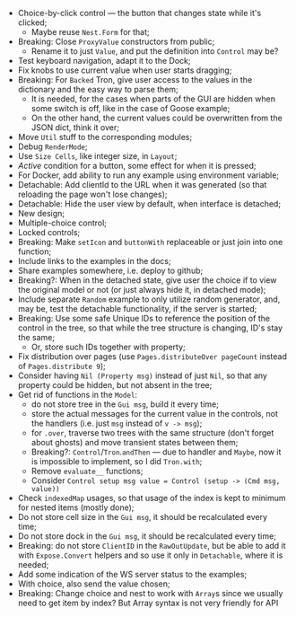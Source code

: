 * Choice-by-click control — the button that changes state while it's clicked;
    * Maybe reuse `Nest.Form` for that;
* Breaking: Close `ProxyValue` constructors from public;
    * Rename it to just `Value`, and put the definition into `Control` may be?
* Test keyboard navigation, adapt it to the Dock;
* Fix knobs to use current value when user starts dragging;
* Breaking: For `Backed` Tron, give user access to the values in the dictionary and the easy way to parse them;
    * It is needed, for the cases when parts of the GUI are hidden when some switch is off, like in the case of Goose example;
    * On the other hand, the current values could be overwritten from the JSON dict, think it over;
* Move `Util` stuff to the corresponding modules;
* Debug `RenderMode`;
* Use `Size Cells`, like integer size, in `Layout`;
* _Active_ condition for a button, some effect for when it is pressed;
* For Docker, add ability to run any example using environment variable;
* Detachable: Add clientId to the URL when it was generated (so that reloading the page won't lose changes);
* Detachable: Hide the user view by default, when interface is detached;
* New design;
* Multiple-choice control;
* Locked controls;
* Breaking: Make `setIcon` and `buttonWith` replaceable or just join into one function;
* Include links to the examples in the docs;
* Share examples somewhere, i.e. deploy to github;
* Breaking?: When in the detached state, give user the choice if to view the original model or not (or just always hide it, in detached mode);
* Include separate `Random` example to only utilize random generator, and, may be, test the detachable functionality, if the server is started;
* Breaking: Use some safe Unique IDs to reference the position of the control in the tree, so that while the tree structure is changing, ID's stay the same;
    * Or, store such IDs together with property;
* Fix distribution over pages (use `Pages.distributeOver pageCount` instead of `Pages.distribute 9`);
* Consider having `Nil (Property msg)` instead of just `Nil`, so that any property could be hidden, but not absent in the tree;
* Get rid of functions in the `Model`:
    * do not store tree in the `Gui msg`, build it every time;
    * store the actual messages for the current value in the controls, not the handlers (i.e. just `msg` instead of `v -> msg`);
    * for `.over`, traverse two trees with the same structure (don't forget about ghosts) and move transient states between them;
    * Breaking?: `Control`/`Tron`.`andThen` — due to handler and `Maybe`, now it is impossible to implement, so I did `Tron.with`;
    * Remove `evaluate__` functions;
    * Consider `Control setup msg value = Control (setup -> (Cmd msg, value))`
* Check `indexedMap` usages, so that usage of the index is kept to minimum for nested items (mostly done);
* Do not store cell size in the `Gui msg`, it should be recalculated every time;
* Do not store dock in the `Gui msg`, it should be recalculated every time;
* Breaking: do not store `ClientID` in the `RawOutUpdate`, but be able to add it with `Expose.Convert` helpers and so use it only in `Detachable`, where it is needed;
* Add some indication of the WS server status to the examples;
* With choice, also send the value chosen;
* Breaking: Change choice and nest to work with `Array`s since we usually need to get item by index? But Array syntax is not very friendly for API

